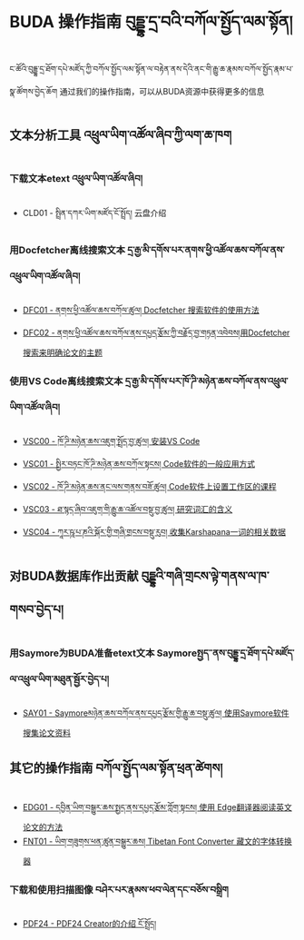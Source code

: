 
# BUDA 操作指南 བུདྡྷ་དྲ་བའི་བཀོལ་སྤྱོད་ལམ་སྟོན། 
ང་ཚོའི་བུདྡྷ་དྲ་ཐོག་དཔེ་མཛོད་ཀྱི་བཀོལ་སྤྱོད་ལམ་སྟོན་ལ་བརྟེན་ནས་དེའི་ནང་གི་རྒྱུ་ཆ་རྣམས་བཀོལ་སྤྱོད་རྣམ་པ་སྣ་ཚོགས་བྱེད་ཆོག 
通过我们的操作指南，可以从BUDA资源中获得更多的信息

## 文本分析工具 འཕྲུལ་ཡིག་འཚོལ་ཞིབ་ཀྱི་ལག་ཆ་ཁག 

### 下载文本etext འཕྲུལ་ཡིག་འཚོལ་ཞིབ། 
*   CLD01 - སྤྲིན་དཀར་ཡིག་མཛོད་ངོ་སྤྲོད། 云盘介绍

### 用Docfetcher离线搜索文本 དྲ་རྒྱ་མི་དགོས་པར་ནགས་ཕྱི་འཚོལ་ཆས་བཀོལ་ནས་འཕྲུལ་ཡིག་འཚོལ་ཞིབ།

*   [DFC01 - ནགས་ཕྱི་འཚོལ་ཆས་བཀོལ་ཚུལ། Docfetcher 搜索软件的使用方法](howtoguides/DFC01/index)
*   [DFC02 - ནགས་ཕྱི་འཚོལ་ཆས་བཀོལ་ནས་དཔྱད་རྩོམ་ཀྱི་བརྗོད་བྱ་གཏན་འབེབས།用Docfetcher搜索来明确论文的主题](howtoguides/DFC02/index)

### 使用VS Code离线搜索文本 དྲ་རྒྱ་མི་དགོས་པར་ཁོ་ཌི་མཉེན་ཆས་བཀོལ་ནས་འཕྲུལ་ཡིག་འཚོལ་ཞིབ།

*   [VSC00 - ཁོ་ཌི་མཉེན་ཆས་འཇུག་སྤྲོད་བྱ་ཚུལ། 安装VS Code](howtoguides/VSC00/index)
*   [VSC01 - སྤྱིར་བཏང་ཁོ་ཌི་མཉེན་ཆས་བཀོལ་སྟངས། Code软件的一般应用方式](howtoguides/VSC01/index)
*   [VSC02 - ཁོ་ཌི་མཉེན་ཆས་ནང་ལས་གནས་བཟོ་ཚུལ། Code软件上设置工作区的课程](howtoguides/VSC02/index)
*   [VSC03 - ཐ་སྙད་ཞིབ་འཇུག་གི་རྒྱུ་ཆ་འཚོལ་བསྡུ་བྱ་ཚུལ། 研究词汇的含义](howtoguides/VSC03/index)
*   [VSC04 - ཀཱར་ཥཱ་པ་ཎའི་སྐོར་གྱི་གཞི་གྲངས་བསྡུ་རུབ། 收集Karshapana一词的相关数据](howtoguides/VSC04/index)


## 对BUDA数据库作出贡献 བུདྡྷའི་གཞི་གྲངས་ལྟེ་གནས་ལ་ཁ་གསབ་བྱེད་པ།

### 用Saymore为BUDA准备etext文本 Saymoreསྤྱད་་ནས་བུདྡྷ་དྲ་ཐོག་དཔེ་མཛོད་ལ་འཕྲུལ་ཡིག་མཐུན་སྦྱོར་བྱེད་པ།

* [SAY01 - Saymoreམཉེན་ཆས་བཀོལ་ནས་དཔྱད་རྩོམ་གྱི་རྒྱུ་ཆ་བསྡུ་ཚུལ། 使用Saymore软件搜集论文资料](howtoguides/SAY01/index)

## 其它的操作指南 བཀོལ་སྤྱོད་ལམ་སྟོན་ཕྲན་ཚེགས།

*   [EDG01 - དབྱིན་ཡིག་བསྒྱུར་ཆས་སྤྱད་ནས་དཔྱད་རྩོམ་ཀློག་སྟངས། 使用 Edge翻译器阅读英文论文的方法](howtoguides/EDG01/index)
*   [FNT01 - ཡིག་གཟུགས་ཕན་ཚུན་བསྒྱུར་ཆས། Tibetan Font Converter 藏文的字体转换器](howtoguides/FNT01/index)

### 下载和使用扫描图像 བཤེར་པར་རྣམས་ཕབ་ལེན་དང་བཅོས་བསྒྲིག 
* [PDF24 - PDF24 Creator的介绍 ངོ་སྤྲོད།](howtoguides/PDF24/index)

